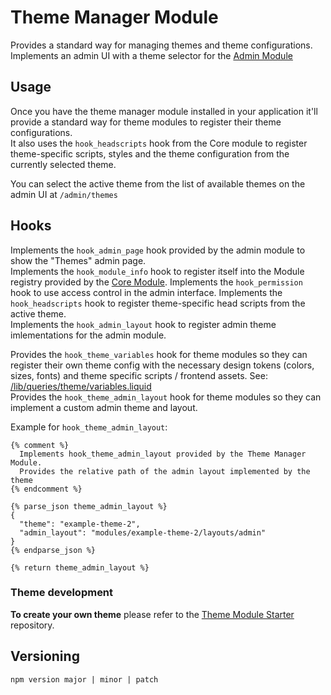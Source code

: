 # Theme Manager Module

Provides a standard way for managing themes and theme configurations.  
Implements an admin UI with a theme selector for the [Admin Module](https://github.com/Platform-OS/pos-module-admin)

## Usage

Once you have the theme manager module installed in your application it'll provide a standard way for theme modules to register their theme configurations.  
It also uses the `hook_headscripts` hook from the Core module to register theme-specific scripts, styles and the theme configuration from the currently selected theme. 

You can select the active theme from the list of available themes on the admin UI at `/admin/themes`

## Hooks

Implements the `hook_admin_page` hook provided by the admin module to show the "Themes" admin page.  
Implements the `hook_module_info` hook to register itself into the Module registry provided by the [Core Module](https://github.com/Platform-OS/pos-module-core).
Implements the `hook_permission` hook to use access control in the admin interface.
Implements the `hook_headscripts` hook to register theme-specific head scripts from the active theme.  
Implements the `hook_admin_layout` hook to register admin theme imlementations for the admin module.

Provides the `hook_theme_variables` hook for theme modules so they can register their own theme config with the necessary design tokens (colors, sizes, fonts) and theme specific scripts / frontend assets. See: [/lib/queries/theme/variables.liquid](https://github.com/Platform-OS/pos-module-theme-manager/blob/master/public/views/partials/lib/queries/theme/variables.liquid#L2)  
Provides the `hook_theme_admin_layout` hook for theme modules so they can implement a custom admin theme and layout.

Example for `hook_theme_admin_layout`:
```
{% comment %}
  Implements hook_theme_admin_layout provided by the Theme Manager Module.
  Provides the relative path of the admin layout implemented by the theme
{% endcomment %}

{% parse_json theme_admin_layout %}
{
  "theme": "example-theme-2",
  "admin_layout": "modules/example-theme-2/layouts/admin"
}
{% endparse_json %}

{% return theme_admin_layout %}
```


### Theme development

**To create your own theme** please refer to the [Theme Module Starter](https://github.com/Platform-OS/pos-theme-module-template) repository.

## Versioning

```
npm version major | minor | patch
```
